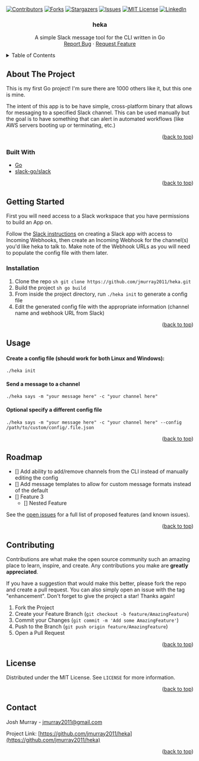 <div id="top"></div>

[![Contributors][contributors-shield]][contributors-url]
[![Forks][forks-shield]][forks-url]
[![Stargazers][stars-shield]][stars-url]
[![Issues][issues-shield]][issues-url]
[![MIT License][license-shield]][license-url]
[![LinkedIn][linkedin-shield]][linkedin-url]

<h3 align="center">heka</h3>

  <p align="center">
    A simple Slack message tool for the CLI written in Go
    <br />
    <a href="https://github.com/jmurray2011/heka/issues">Report Bug</a>
    ·
    <a href="https://github.com/jmurray2011/heka/issues">Request Feature</a>
  </p>
</div>



<!-- TABLE OF CONTENTS -->
<details>
  <summary>Table of Contents</summary>
  <ol>
    <li>
      <a href="#about-the-project">About The Project</a>
      <ul>
        <li><a href="#built-with">Built With</a></li>
      </ul>
    </li>
    <li>
      <a href="#getting-started">Getting Started</a>
      <ul>
        <li><a href="#prerequisites">Prerequisites</a></li>
        <li><a href="#installation">Installation</a></li>
      </ul>
    </li>
    <li><a href="#usage">Usage</a></li>
    <li><a href="#roadmap">Roadmap</a></li>
    <li><a href="#contributing">Contributing</a></li>
    <li><a href="#license">License</a></li>
    <li><a href="#contact">Contact</a></li>
  </ol>
</details>



<!-- ABOUT THE PROJECT -->
## About The Project

This is my first Go project! I'm sure there are 1000 others like it, but this one is mine.

The intent of this app is to be have simple, cross-platform binary that allows for messaging to a specified Slack channel. This can be used manually but the goal is to have something that can alert in automated workflows (like AWS servers booting up or terminating, etc.)

<p align="right">(<a href="#top">back to top</a>)</p>



### Built With

* [Go](https://go.dev/)
* [slack-go/slack](https://github.com/slack-go/slack)


<p align="right">(<a href="#top">back to top</a>)</p>



<!-- GETTING STARTED -->
## Getting Started

First you will need access to a Slack workspace that you have permissions to build an App on.

Follow the [Slack instructions](https://slack.com/help/articles/115005265063-Incoming-webhooks-for-Slack) on creating a Slack app with access to Incoming Webhooks, then create an Incoming Webhook for the channel(s) you'd like heka to talk to. Make note of the Webhook URLs as you will need to populate the config file with them later.


### Installation

1. Clone the repo
   ```sh git clone https://github.com/jmurray2011/heka.git```
2. Build the project
  ```sh go build```
3. From inside the project directory, run ```./heka init``` to generate a config file
4. Edit the generated config file with the appropriate information (channel name and webhook URL from Slack)

<p align="right">(<a href="#top">back to top</a>)</p>

<!-- USAGE EXAMPLES -->
## Usage

#### Create a config file (should work for both Linux and Windows):
   ```./heka init```
</br>
#### Send a message to a channel
```./heka says -m "your message here" -c "your channel here"```

#### **Optional** specify a different config file
```./heka says -m "your message here" -c "your channel here" --config /path/to/custom/config/.file.json```

<p align="right">(<a href="#top">back to top</a>)</p>



<!-- ROADMAP -->
## Roadmap

- [] Add ability to add/remove channels from the CLI instead of manually editing the config
- [] Add message templates to allow for custom message formats instead of the default
- [] Feature 3
    - [] Nested Feature

See the [open issues](https://github.com/jmurray2011/heka/issues) for a full list of proposed features (and known issues).

<p align="right">(<a href="#top">back to top</a>)</p>



<!-- CONTRIBUTING -->
## Contributing

Contributions are what make the open source community such an amazing place to learn, inspire, and create. Any contributions you make are **greatly appreciated**.

If you have a suggestion that would make this better, please fork the repo and create a pull request. You can also simply open an issue with the tag "enhancement".
Don't forget to give the project a star! Thanks again!

1. Fork the Project
2. Create your Feature Branch (`git checkout -b feature/AmazingFeature`)
3. Commit your Changes (`git commit -m 'Add some AmazingFeature'`)
4. Push to the Branch (`git push origin feature/AmazingFeature`)
5. Open a Pull Request

<p align="right">(<a href="#top">back to top</a>)</p>



<!-- LICENSE -->
## License

Distributed under the MIT License. See `LICENSE` for more information.

<p align="right">(<a href="#top">back to top</a>)</p>



<!-- CONTACT -->
## Contact

Josh Murray - jmurray2011@gmail.com

Project Link: [https://github.com/jmurray2011/heka](https://github.com/jmurray2011/heka)

<p align="right">(<a href="#top">back to top</a>)</p>



<!-- MARKDOWN LINKS & IMAGES -->
<!-- https://www.markdownguide.org/basic-syntax/#reference-style-links -->
[contributors-shield]: https://img.shields.io/github/contributors/jmurray2011/heka.svg?style=for-the-badge
[contributors-url]: https://github.com/jmurray2011/heka/graphs/contributors
[forks-shield]: https://img.shields.io/github/forks/jmurray2011/heka.svg?style=for-the-badge
[forks-url]: https://github.com/jmurray2011/heka/network/members
[stars-shield]: https://img.shields.io/github/stars/gjmurray2011/heka.svg?style=for-the-badge
[stars-url]: https://github.com/jmurray2011/heka/stargazers
[issues-shield]: https://img.shields.io/github/issues/jmurray2011/heka.svg?style=for-the-badge
[issues-url]: https://github.com/jmurray2011/heka/issues
[license-shield]: https://img.shields.io/github/license/jmurray2011/heka.svg?style=for-the-badge
[license-url]: https://github.com/jmurray2011/heka/blob/master/LICENSE.txt
[linkedin-shield]: https://img.shields.io/badge/-LinkedIn-black.svg?style=for-the-badge&logo=linkedin&colorB=555
[linkedin-url]: https://www.linkedin.com/in/josh-murray-30418b203/
